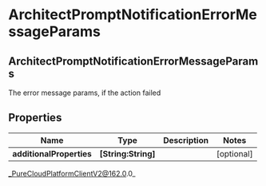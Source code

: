 # ArchitectPromptNotificationErrorMessageParams

## ArchitectPromptNotificationErrorMessageParams
The error message params, if the action failed

## Properties

|Name | Type | Description | Notes|
|------------ | ------------- | ------------- | -------------|
| **additionalProperties** | **[String:String]** |  | [optional] |



_PureCloudPlatformClientV2@162.0.0_
